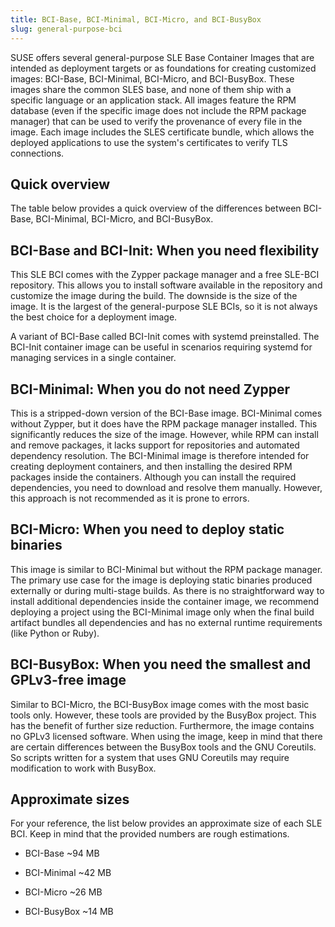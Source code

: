 ```yaml
---
title: BCI-Base, BCI-Minimal, BCI-Micro, and BCI-BusyBox
slug: general-purpose-bci
---
```


SUSE offers several general-purpose SLE Base Container Images that are intended
as deployment targets or as foundations for creating customized images:
BCI-Base, BCI-Minimal, BCI-Micro, and BCI-BusyBox. These images share the common
SLES base, and none of them ship with a specific language or an application
stack. All images feature the RPM database (even if the specific image does not
include the RPM package manager) that can be used to verify the provenance of
every file in the image. Each image includes the SLES certificate bundle, which
allows the deployed applications to use the system's certificates to verify TLS
connections.


## Quick overview

The table below provides a quick overview of the differences between BCI-Base,
BCI-Minimal, BCI-Micro, and BCI-BusyBox.


## BCI-Base and BCI-Init: When you need flexibility

This SLE BCI comes with the Zypper package manager and a free SLE-BCI
repository. This allows you to install software available in the repository and
customize the image during the build. The downside is the size of the image. It
is the largest of the general-purpose SLE BCIs, so it is not always the best
choice for a deployment image.

A variant of BCI-Base called BCI-Init comes with systemd preinstalled. The
BCI-Init container image can be useful in scenarios requiring systemd for
managing services in a single container.

## BCI-Minimal: When you do not need Zypper

This is a stripped-down version of the BCI-Base image. BCI-Minimal comes without
Zypper, but it does have the RPM package manager installed. This significantly
reduces the size of the image. However, while RPM can install and remove
packages, it lacks support for repositories and automated dependency
resolution. The BCI-Minimal image is therefore intended for creating deployment
containers, and then installing the desired RPM packages inside the
containers. Although you can install the required dependencies, you need to
download and resolve them manually. However, this approach is not recommended as
it is prone to errors.

## BCI-Micro: When you need to deploy static binaries

This image is similar to BCI-Minimal but without the RPM package manager. The
primary use case for the image is deploying static binaries produced externally
or during multi-stage builds. As there is no straightforward way to install
additional dependencies inside the container image, we recommend deploying a
project using the BCI-Minimal image only when the final build artifact bundles
all dependencies and has no external runtime requirements (like Python or Ruby).


## BCI-BusyBox: When you need the smallest and GPLv3-free image

Similar to BCI-Micro, the BCI-BusyBox image comes with the most basic tools
only. However, these tools are provided by the BusyBox project. This has the
benefit of further size reduction. Furthermore, the image contains no GPLv3
licensed software. When using the image, keep in mind that there are certain
differences between the BusyBox tools and the GNU Coreutils. So scripts written
for a system that uses GNU Coreutils may require modification to work with
BusyBox.

## Approximate sizes

For your reference, the list below provides an approximate size of each SLE
BCI. Keep in mind that the provided numbers are rough estimations.

- BCI-Base ~94 MB

- BCI-Minimal ~42 MB

- BCI-Micro ~26 MB

- BCI-BusyBox ~14 MB
